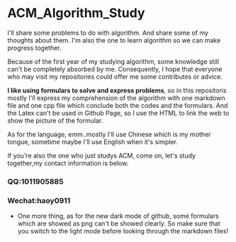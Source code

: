 # ACM_Algorithm_Study
I'll share some problems to do with algorithm. And share some of my thoughts about them. I'm also the one to learn algorithm so we can make progress together.

Because of the first year of my studying algorithm, some knowledge still can't be completely absorbed by me. Consequently, I hope that everyone who may visit my repositories could offer me some contributes or advice.

**I like using formulars to solve and express problems**, so in this repositoris mostly I'll express my comprehension of the algorithm with one markdown file and one cpp file which conclude both the codes and the formulars. And the Latex can't be used in Github Page, so I use the HTML to link the web to show the picture of the formular.

As for the language, emm..mostly I'll use Chinese which is my mother tongue, sometime maybe I'll use English when it's simpler.

If you're also the one who just studys ACM, come on, let's study together,my contact information is below.

### QQ:1011905885 
### Wechat:haoy0911

- One more thing, as for the new dark mode of github, some formulars which are showed as png can't be showed clearly. So make sure that you switch to the light mode before looking through the markdown files!

